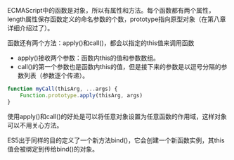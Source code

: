 ECMAScript中的函数是对象，所以有属性和方法。每个函数都有两个属性，length属性保存函数定义的命名参数的个数，prototype指向原型对象（在第八章详细介绍过了）。

函数还有两个方法：apply()和call()，都会以指定的this值来调用函数
* apply()接收两个参数：函数内this的值和参数数组。
* call()的第一个参数也是函数内this的值，但是接下来的参数是以逗号分隔的参数列表（参数逐个传递）。
```javascript
function myCall(thisArg, ...args) {
    Function.prototype.apply(thisArg, args)
}
```

使用apply()和call()的好处是可以将任意对象设置为任意函数的作用域，这样对象可以不用关心方法。

ES5出于同样的目的定义了一个新方法bind()，它会创建一个新函数实例，其this值会被绑定到传给bind()的对象。